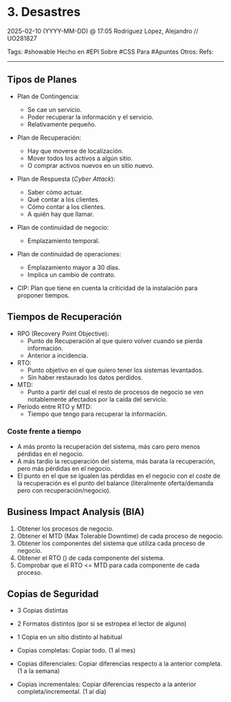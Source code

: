 # 3. Desastres
2025-02-10 (YYYY-MM-DD) @ 17:05
Rodríguez López, Alejandro // UO281827

Tags:
	#showable
	Hecho en #EPI
	Sobre #CSS
	Para #Apuntes
	Otros:
	Refs:
 
<hr>

## Tipos de Planes

- Plan de Contingencia:
	- Se cae un servicio.
	- Poder recuperar la información y el servicio.
	- Relativamente pequeño.
- Plan de Recuperación:
	- Hay que moverse de localización.
	- Mover todos los activos a algún sitio.
	- O comprar activos nuevos en un sitio nuevo.
- Plan de Respuesta (_Cyber Attack_):
	- Saber cómo actuar.
	- Qué contar a los clientes.
	- Cómo contar a los clientes.
	- A quién hay que llamar.
- Plan de continuidad de negocio:
	- Emplazamiento temporal.
- Plan de continuidad de operaciones:
	- Emplazamiento mayor a 30 días.
	- Implica un cambio de contrato.

- CIP: Plan que tiene en cuenta la criticidad de la instalación para proponer tiempos.

## Tiempos de Recuperación

- RPO (Recovery Point Objective):
	- Punto de Recuperación al que quiero volver cuando se pierda información.
	- Anterior a incidencia.
- RTO:
	- Punto objetivo en el que quiero tener los sistemas levantados.
	- Sin haber restaurado los datos perdidos.
- MTD:
	- Punto a partir del cual el resto de procesos de negocio se ven notablemente afectados por la caída del servicio.
- Período entre RTO y MTD:
	- Tiempo que tengo para recuperar la información.

### Coste frente a tiempo

- A más pronto la recuperación del sistema, más caro pero menos pérdidas en el negocio.
- A más tardío la recuperación del sistema, más barata la recuperación, pero más pérdidas en el negocio.
- El punto en el que se igualen las pérdidas en el negocio con el coste de la recuperación es el punto del balance (literalmente oferta/demanda pero con recuperación/negocio).

## Business Impact Analysis (BIA)

1. Obtener los procesos de negocio.
2. Obtener el MTD (Max Tolerable Downtime) de cada proceso de negocio.
3. Obtener los componentes del sistema que utiliza cada proceso de negocio.
4. Obtener el RTO () de cada componente del sistema.
5. Comprobar que el RTO <= MTD para cada componente de cada proceso.

## Copias de Seguridad

- 3 Copias distintas
- 2 Formatos distintos (por si se estropea el lector de alguno)
- 1 Copia en un sitio distinto al habitual

- Copias completas: Copiar todo. (1 al mes)
- Copias diferenciales: Copiar diferencias respecto a la anterior completa. (1 a la semana)
- Copias incrementales: Copiar diferencias respecto a la anterior completa/incremental. (1 al día)
